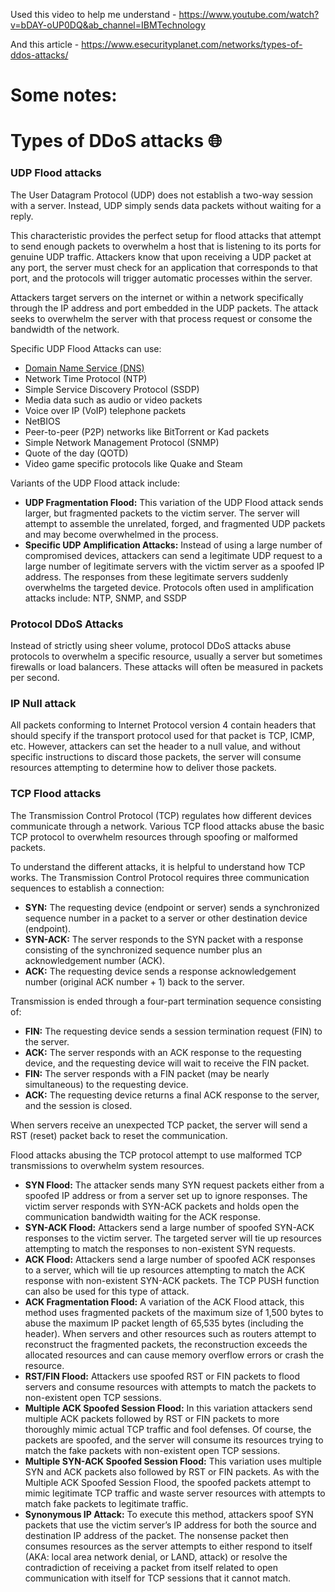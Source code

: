 Used this video to help me understand - https://www.youtube.com/watch?v=bDAY-oUP0DQ&ab_channel=IBMTechnology

And this article - https://www.esecurityplanet.com/networks/types-of-ddos-attacks/

# Some notes:
# Types of DDoS attacks 🌐

### UDP Flood attacks

The User Datagram Protocol (UDP) does not establish a two-way session with a server. Instead, UDP simply sends data packets without waiting for a reply.

This characteristic provides the perfect setup for flood attacks that attempt to send enough packets to overwhelm a host that is listening to its ports for genuine UDP traffic. Attackers know that upon receiving a UDP packet at any port, the server must check for an application that corresponds to that port, and the protocols will trigger automatic processes within the server.

Attackers target servers on the internet or within a network specifically through the IP address and port embedded in the UDP packets. The attack seeks to overwhelm the server with that process request or consome the bandwidth of the network.

Specific UDP Flood Attacks can use:

- [Domain Name Service (DNS)](https://www.esecurityplanet.com/networks/how-to-secure-dns/)
- Network Time Protocol (NTP)
- Simple Service Discovery Protocol (SSDP)
- Media data such as audio or video packets
- Voice over IP (VoIP) telephone packets
- NetBIOS
- Peer-to-peer (P2P) networks like BitTorrent or Kad packets
- Simple Network Management Protocol (SNMP)
- Quote of the day (QOTD)
- Video game specific protocols like Quake and Steam

Variants of the UDP Flood attack include:

- **UDP Fragmentation Flood:** This variation of the UDP Flood attack sends larger, but fragmented packets to the victim server. The server will attempt to assemble the unrelated, forged, and fragmented UDP packets and may become overwhelmed in the process.
- **Specific UDP Amplification Attacks:** Instead of using a large number of compromised devices, attackers can send a legitimate UDP request to a large number of legitimate servers with the victim server as a spoofed IP address. The responses from these legitimate servers suddenly overwhelms the targeted device. Protocols often used in amplification attacks include: NTP, SNMP, and SSDP

### Protocol DDoS Attacks

Instead of strictly using sheer volume, protocol DDoS attacks abuse protocols to overwhelm a specific resource, usually a server but sometimes firewalls or load balancers. These attacks will often be measured in packets per second.

### IP Null attack

All packets conforming to Internet Protocol version 4 contain headers that should specify if the transport protocol used for that packet is TCP, ICMP, etc. However, attackers can set the header to a null value, and without specific instructions to discard those packets, the server will consume resources attempting to determine how to deliver those packets.

### TCP Flood attacks

The Transmission Control Protocol (TCP) regulates how different devices communicate through a network. Various TCP flood attacks abuse the basic TCP protocol to overwhelm resources through spoofing or malformed packets.

To understand the different attacks, it is helpful to understand how TCP works. The Transmission Control Protocol requires three communication sequences to establish a connection:

- **SYN:** The requesting device (endpoint or server) sends a synchronized sequence number in a packet to a server or other destination device (endpoint).
- **SYN-ACK:** The server responds to the SYN packet with a response consisting of the synchronized sequence number plus an acknowledgement number (ACK).
- **ACK:** The requesting device sends a response acknowledgement number (original ACK number + 1) back to the server.

Transmission is ended through a four-part termination sequence consisting of:

- **FIN:** The requesting device sends a session termination request (FIN) to the server.
- **ACK:** The server responds with an ACK response to the requesting device, and the requesting device will wait to receive the FIN packet.
- **FIN:** The server responds with a FIN packet (may be nearly simultaneous) to the requesting device.
- **ACK:** The requesting device returns a final ACK response to the server, and the session is closed.

When servers receive an unexpected TCP packet, the server will send a RST (reset) packet back to reset the communication.

Flood attacks abusing the TCP protocol attempt to use malformed TCP transmissions to overwhelm system resources.

- **SYN Flood:** The attacker sends many SYN request packets either from a spoofed IP address or from a server set up to ignore responses. The victim server responds with SYN-ACK packets and holds open the communication bandwidth waiting for the ACK response.
- **SYN-ACK Flood:** Attackers send a large number of spoofed SYN-ACK responses to the victim server. The targeted server will tie up resources attempting to match the responses to non-existent SYN requests.
- **ACK Flood:** Attackers send a large number of spoofed ACK responses to a server, which will tie up resources attempting to match the ACK response with non-existent SYN-ACK packets. The TCP PUSH function can also be used for this type of attack.
- **ACK Fragmentation Flood:** A variation of the ACK Flood attack, this method uses fragmented packets of the maximum size of 1,500 bytes to abuse the maximum IP packet length of 65,535 bytes (including the header). When servers and other resources such as routers attempt to reconstruct the fragmented packets, the reconstruction exceeds the allocated resources and can cause memory overflow errors or crash the resource.
- **RST/FIN Flood:** Attackers use spoofed RST or FIN packets to flood servers and consume resources with attempts to match the packets to non-existent open TCP sessions.
- **Multiple ACK Spoofed Session Flood:** In this variation attackers send multiple ACK packets followed by RST or FIN packets to more thoroughly mimic actual TCP traffic and fool defenses. Of course, the packets are spoofed, and the server will consume its resources trying to match the fake packets with non-existent open TCP sessions.
- **Multiple SYN-ACK Spoofed Session Flood:** This variation uses multiple SYN and ACK packets also followed by RST or FIN packets. As with the Multiple ACK Spoofed Session Flood, the spoofed packets attempt to mimic legitimate TCP traffic and waste server resources with attempts to match fake packets to legitimate traffic.
- **Synonymous IP Attack:** To execute this method, attackers spoof SYN packets that use the victim server’s IP address for both the source and destination IP address of the packet. The nonsense packet then consumes resources as the server attempts to either respond to itself (AKA: local area network denial, or LAND, attack) or resolve the contradiction of receiving a packet from itself related to open communication with itself for TCP sessions that it cannot match.